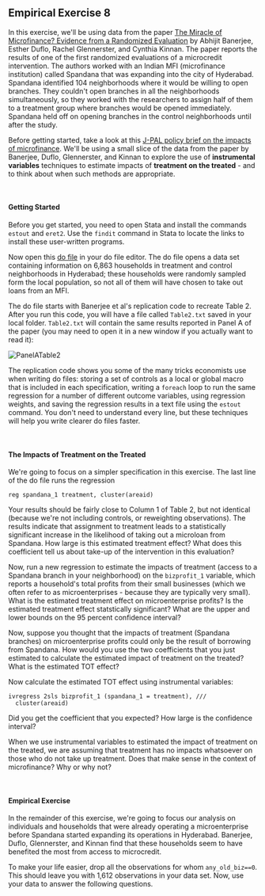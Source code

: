 ## Empirical Exercise 8  

In this exercise, we'll be using data from the paper [The Miracle of Microfinance?  Evidence from a Randomized Evaluation](https://www.jstor.org/stable/43189512?seq=1) by 
Abhijit Banerjee, Esther Duflo, Rachel Glennerster, and Cynthia Kinnan.  The paper reports the results of one of the first randomized evaluations of a microcredit intervention.  The authors worked with an Indian MFI (microfinance institution) called Spandana that was expanding into the city of Hyderabad.  Spandana identified 104 neighborhoods where it would be willing to open branches.  They couldn't open branches in all the neighborhoods simultaneously, so they worked with the researchers to assign half of them to a treatment group where branches would be opened immediately.  Spandana held off on opening branches in the control neighborhoods until after the study.  

Before getting started, take a look at this [J-PAL policy brief on the impacts of microfinance](https://www.povertyactionlab.org/policy-insight/microcredit-impacts-and-limitations).  We'll be using a small slice of the data from the paper by Banerjee, Duflo, Glennerster, and Kinnan to explore the use of **instrumental variables** techniques to estimate impacts of **treatment on the treated** - and to think about when such methods are appropriate.

<br>

#### Getting Started

Before you get started, you need to open Stata and install the commands `estout` and `eret2`.  Use the `findit` command in Stata to 
locate the links to install these user-written programs.

Now open this [do file](https://pjakiela.github.io/ECON379/exercises/E8-TOT/E8-in-class.do) in your do file editor.  The do file 
opens a data set containing information on 6,863 households in treatment and control neighborhoods in Hyderabad; these households 
were randomly sampled form the local population, so not all of them will have chosen to take out loans from an MFI.  

The do file 
starts with Banerjee et al's replication code to recreate Table 2.  After you run this code, you will have a file called 
`Table2.txt` saved in your local folder.  `Table2.txt` will contain the same results reported in Panel A of the paper (you may 
need to open it in a new window if you actually want to read it):

![PanelATable2](https://pjakiela.github.io/ECON379/exercises/E8-TOT/MOM-Tab2-color.png)

The replication code shows you some of the many tricks economists use when writing do files:  storing a set of controls 
as a local or global macro that is included in each specification, writing a `foreach` loop to run the same regression for a number of 
different outcome variables, using regression weights, and saving the regression results in a text file using the `estout` command.  You don't need 
to understand every line, but these techniques will help you write clearer do files faster.  

<br>

#### The Impacts of Treatment on the Treated

We're going to focus on a simpler specification in this exercise.  The last line of the do file runs the regression 
```
reg spandana_1 treatment, cluster(areaid)
```

Your results should be fairly close to Column 1 of Table 2, but not identical 
(because we're not including controls, or reweighting observations).  The results indicate that assignment to treatment 
leads to a statistically significant increase in the likelihood of taking out a microloan from Spandana.  How large is this estimated 
treatment effect?  What does this coefficient tell us about take-up of the intervention in this evaluation?

Now, run a new regression to estimate the impacts of treatment (access to a Spandana branch in your neighborhood) on the 
`bizprofit_1` variable, which reports a household's total profits from their small businesses (which we often refer to 
as microenterprises - because they are typically very small).  What is the estimated 
treatment effect on microenterprise profits?  Is the estimated treatment effect statstically significant?  What are the upper and lower 
bounds on the 95 percent confidence interval?

Now, suppose you thought that the impacts of treatment (Spandana branches) on microenterprise profits could only be the result of 
borrowing from Spandana.  How would you use the two coefficients that you just estimated to calculate the estimated impact of 
treatment on the treated?  What is the estimated TOT effect?

Now calculate the estimated TOT effect using instrumental variables:

```
ivregress 2sls bizprofit_1 (spandana_1 = treatment), ///
  cluster(areaid) 
```

Did you get the coefficient that you expected?  How large is the confidence interval?  

When we use instrumental variables to estimated the impact of treatment on the treated, 
we are assuming that treatment has no impacts whatsoever on those who do not take up treatment.  Does 
that make sense in the context of microfinance?  Why or why not?  

<br>

#### Empirical Exercise

In the remainder of this exercise, we're going to focus our analysis on individuals and households 
that were already operating a microenterprise before Spandana started expanding its operations in 
Hyderabad.  Banerjee, Duflo, Glennerster, and Kinnan find that these households seem to have benefited the most 
from access to microcredit.

To make your life easier, drop all the observations for whom `any_old_biz==0`.  This should leave you with 
1,612 observations in your data set.  Now, use your data to answer the following questions.
